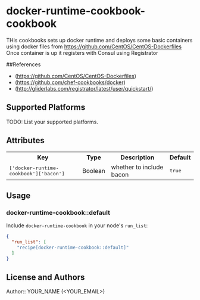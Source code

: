 # docker-runtime-cookbook-cookbook

THis cookbooks sets up docker runtime and deploys some basic containers using docker files from
https://github.com/CentOS/CentOS-Dockerfiles
Once container is up it registers with Consul using Registrator

##References
 - (https://github.com/CentOS/CentOS-Dockerfiles)
 - (https://github.com/chef-cookbooks/docker)
 - (http://gliderlabs.com/registrator/latest/user/quickstart/)


## Supported Platforms

TODO: List your supported platforms.

## Attributes

<table>
  <tr>
    <th>Key</th>
    <th>Type</th>
    <th>Description</th>
    <th>Default</th>
  </tr>
  <tr>
    <td><tt>['docker-runtime-cookbook']['bacon']</tt></td>
    <td>Boolean</td>
    <td>whether to include bacon</td>
    <td><tt>true</tt></td>
  </tr>
</table>

## Usage

### docker-runtime-cookbook::default

Include `docker-runtime-cookbook` in your node's `run_list`:

```json
{
  "run_list": [
    "recipe[docker-runtime-cookbook::default]"
  ]
}
```

## License and Authors

Author:: YOUR_NAME (<YOUR_EMAIL>)
